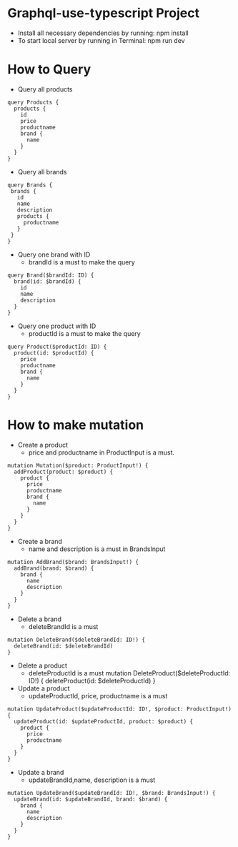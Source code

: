 # Graphql-use-typescript Project
- Install all necessary dependencies by running:
 npm install
- To start local server by running in Terminal:
 npm run dev

# How to Query
- Query all products
``` 
query Products {
  products {
    id
    price
    productname
    brand {
      name
    }
  }
}
```
- Query all brands
 ```
query Brands {
  brands {
    id
    name
    description
    products {
      productname
    }
  }
}
```
- Query one brand with ID
  - brandId is a must to make the query
```
query Brand($brandId: ID) {
  brand(id: $brandId) {
    id
    name
    description
  }
}
```
- Query one product with ID
  - productId is a must to make the query
```
query Product($productId: ID) {
  product(id: $productId) {
    price
    productname
    brand {
      name
    }
  }
}
```
# How to make mutation
- Create a product
   - price and productname in ProductInput is a must.
```
mutation Mutation($product: ProductInput!) {
  addProduct(product: $product) {
    product {
      price
      productname
      brand {
        name
      }
    }
  }
}
```
- Create a brand
  - name and description is a must in BrandsInput
```
mutation AddBrand($brand: BrandsInput!) {
  addBrand(brand: $brand) {
    brand {
      name
      description
    }
  }
}
```
- Delete a brand
  - deleteBrandId is a must
```
mutation DeleteBrand($deleteBrandId: ID!) {
  deleteBrand(id: $deleteBrandId)
}
```
- Delete a product
  - deleteProductId is a must
mutation DeleteProduct($deleteProductId: ID!) {
  deleteProduct(id: $deleteProductId)
}
- Update a product
  - updateProductId, price, productname is a must
```
mutation UpdateProduct($updateProductId: ID!, $product: ProductInput!) {
  updateProduct(id: $updateProductId, product: $product) {
    product {
      price
      productname
    }
  }
}
```
- Update a brand
  - updateBrandId,name, description is a must
```
mutation UpdateBrand($updateBrandId: ID!, $brand: BrandsInput!) {
  updateBrand(id: $updateBrandId, brand: $brand) {
    brand {
      name
      description
    }
  }
}
``` 
